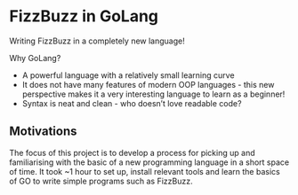 # FizzBuzz in GoLang

Writing FizzBuzz in a completely new language!

Why GoLang?
* A powerful language with a relatively small learning curve  
* It does not have many features of modern OOP languages - this new perspective makes it a very interesting language to learn as a beginner!
* Syntax is neat and clean - who doesn’t love readable code?

## Motivations

The focus of this project is to develop a process for picking up and familiarising with the basic of a new programming language in a short space of time. It took ~1 hour to set up, install relevant tools and learn the basics of GO to write simple programs such as FizzBuzz.
